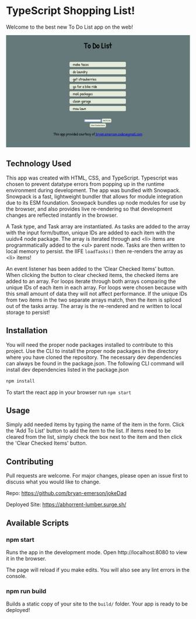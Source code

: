 # TypeScript Shopping List!

Welcome to the best new To Do List app on the web!

![user view](./public/userView.png)

## Technology Used

This app was created with HTML, CSS, and TypeScript. Typescript was chosen to prevent datatype errors from popping up in the runtime environment during development. The app was bundled with Snowpack. Snowpack is a fast, lightweight bundler that allows for module integration due to its ESM foundation. Snowpack bundles up node modules for use by the browser, and also provides live re-rendering so that development changes are reflected instantly in the browser.

A Task type, and Task array are instantiated. As tasks are added to the array with the input form/button, unique IDs are added to each item with the uuidv4 node package. The array is iterated through and \<li> items are programmatically added to the \<ul> parent node. Tasks are then written to local memory to persist. the IIFE ```loadTasks()``` then re-renders the array as \<li> items!

An event listener has been added to the ‘Clear Checked Items’ button. When clicking the button to clear checked items, the checked items are added to an array. For loops iterate through both arrays comparing the unique IDs of each item in each array. For loops were chosen because with this small amount of data they will not affect performance. If the unique IDs from two items in the two separate arrays match, then the item is spliced out of the tasks array. The array is the re-rendered and re written to local storage to persist!

## Installation

You will need the proper node packages installed to contribute to this project. Use the CLI to install the proper node packages in the directory where you have cloned the repository. The necessary dev dependencies can always be found in the package.json. The following CLI command will install dev dependencies listed in the package.json

```bash
npm install
```

To start the react app in your browser run
```npm start```

## Usage
Simply add needed items by typing the name of the item in the form. Click the 'Add To List' button to add the item to the list. If items need to be cleared from the list, simply check the box next to the item and then click the 'Clear Checked Items' button.

## Contributing
Pull requests are welcome. For major changes, please open an issue first to discuss what you would like to change.


Repo: https://github.com/bryan-emerson/jokeDad

Deployed Site: https://abhorrent-lumber.surge.sh/

## Available Scripts

### npm start

Runs the app in the development mode.
Open http://localhost:8080 to view it in the browser.

The page will reload if you make edits.
You will also see any lint errors in the console.

### npm run build

Builds a static copy of your site to the `build/` folder.
Your app is ready to be deployed!
